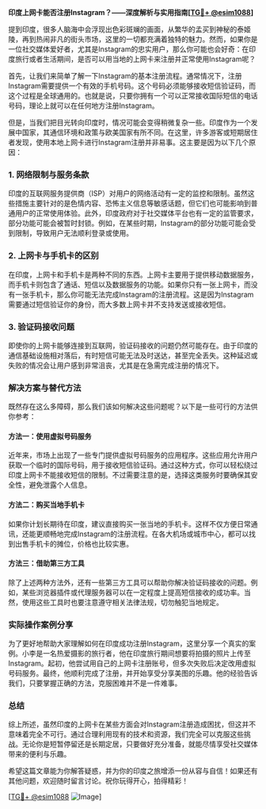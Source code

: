 **印度上网卡能否注册Instagram？——深度解析与实用指南[[TG💪+ @esim1088](https://t.me/s/esim1088)]**

提到印度，很多人脑海中会浮现出色彩斑斓的画面，从繁华的孟买到神秘的泰姬陵，再到热闹非凡的街头市场，这里的一切都充满着独特的魅力。然而，如果你是一位社交媒体爱好者，尤其是Instagram的忠实用户，那么你可能也会好奇：在印度旅行或者生活期间，是否可以用当地的上网卡来注册并正常使用Instagram呢？

首先，让我们来简单了解一下Instagram的基本注册流程。通常情况下，注册Instagram需要提供一个有效的手机号码。这个号码必须能够接收短信验证码，而这个过程是全球通用的。也就是说，只要你拥有一个可以正常接收国际短信的电话号码，理论上就可以在任何地方注册Instagram。

但是，当我们把目光转向印度时，情况可能会变得稍微复杂一些。印度作为一个发展中国家，其通信环境和政策与欧美国家有所不同。在这里，许多游客或短期居住者发现，使用本地上网卡进行Instagram注册并非易事。这主要是因为以下几个原因：

### 1. 网络限制与服务条款

印度的互联网服务提供商（ISP）对用户的网络活动有一定的监控和限制。虽然这些措施主要针对的是色情内容、恐怖主义信息等敏感话题，但它们也可能影响到普通用户的正常使用体验。此外，印度政府对于社交媒体平台也有一定的监管要求，部分功能可能会被暂时封锁。例如，在某些时期，Instagram的部分功能可能会受到限制，导致用户无法顺利登录或使用。

### 2. 上网卡与手机卡的区别

在印度，上网卡和手机卡是两种不同的东西。上网卡主要用于提供移动数据服务，而手机卡则包含了通话、短信以及数据服务的功能。如果你只有一张上网卡，而没有一张手机卡，那么你可能无法完成Instagram的注册流程。这是因为Instagram需要通过短信验证你的身份，而大多数上网卡并不支持发送或接收短信。

### 3. 验证码接收问题

即使你的上网卡能够连接到互联网，验证码接收的问题仍然可能存在。由于印度的通信基础设施相对落后，有时短信可能无法及时送达，甚至完全丢失。这种延迟或失败的情况会让用户感到非常沮丧，尤其是在急需完成注册的情况下。

### 解决方案与替代方法

既然存在这么多障碍，那么我们该如何解决这些问题呢？以下是一些可行的方法供你参考：

#### 方法一：使用虚拟号码服务

近年来，市场上出现了一些专门提供虚拟号码服务的应用程序。这些应用允许用户获取一个临时的国际号码，用于接收短信验证码。通过这种方式，你可以轻松绕过印度上网卡不能接收短信的限制。不过需要注意的是，选择这类服务时要确保其安全性，避免泄露个人信息。

#### 方法二：购买当地手机卡

如果你计划长期待在印度，建议直接购买一张当地的手机卡。这样不仅方便日常通讯，还能更顺畅地完成Instagram的注册流程。在各大机场或城市中心，都可以找到出售手机卡的摊位，价格也比较实惠。

#### 方法三：借助第三方工具

除了上述两种方法外，还有一些第三方工具可以帮助你解决验证码接收的问题。例如，某些浏览器插件或代理服务器可以在一定程度上提高短信接收的成功率。当然，使用这些工具时也要注意遵守相关法律法规，切勿触犯当地规定。

### 实际操作案例分享

为了更好地帮助大家理解如何在印度成功注册Instagram，这里分享一个真实的案例。小李是一名热爱摄影的旅行者，他在印度旅行期间想要将拍摄的照片上传至Instagram。起初，他尝试用自己的上网卡注册账号，但多次失败后决定改用虚拟号码服务。最终，他顺利完成了注册，并开始享受分享美图的乐趣。他的经验告诉我们，只要掌握正确的方法，克服困难并不是一件难事。

### 总结

综上所述，虽然印度的上网卡在某些方面会对Instagram注册造成困扰，但这并不意味着完全不可行。通过合理利用现有的技术和资源，我们完全可以克服这些挑战。无论你是短暂停留还是长期定居，只要做好充分准备，就能尽情享受社交媒体带来的便利与乐趣。

希望这篇文章能为你解答疑惑，并为你的印度之旅增添一份从容与自信！如果还有其他问题，欢迎随时留言讨论。祝你玩得开心，拍得精彩！

[[TG💪+ @esim1088](https://t.me/s/esim1088) ![Image](https://i.postimg.cc/4NQfJmqS/Snipaste-2025-05-13-00-14-12.png)]